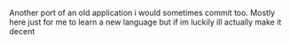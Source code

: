 Another port of an old application i would sometimes commit too. Mostly here just for me to learn a new language but if im luckily ill actually make it decent
